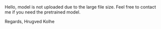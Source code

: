 Hello, model is not uploaded due to the large file size. Feel free to contact me if you need the pretrained model.

Regards,
Hrugved Kolhe